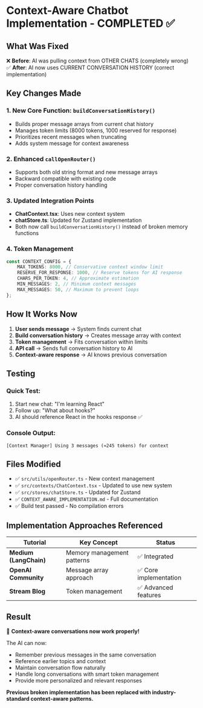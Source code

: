 # Context-Aware Chatbot Implementation - COMPLETED ✅

## What Was Fixed

❌ **Before**: AI was pulling context from OTHER CHATS (completely wrong)  
✅ **After**: AI now uses CURRENT CONVERSATION HISTORY (correct implementation)

## Key Changes Made

### 1. **New Core Function: `buildConversationHistory()`**

-   Builds proper message arrays from current chat history
-   Manages token limits (8000 tokens, 1000 reserved for response)
-   Prioritizes recent messages when truncating
-   Adds system message for context awareness

### 2. **Enhanced `callOpenRouter()`**

-   Supports both old string format and new message arrays
-   Backward compatible with existing code
-   Proper conversation history handling

### 3. **Updated Integration Points**

-   **ChatContext.tsx**: Uses new context system
-   **chatStore.ts**: Updated for Zustand implementation
-   Both now call `buildConversationHistory()` instead of broken memory functions

### 4. **Token Management**

```typescript
const CONTEXT_CONFIG = {
	MAX_TOKENS: 8000, // Conservative context window limit
	RESERVE_FOR_RESPONSE: 1000, // Reserve tokens for AI response
	CHARS_PER_TOKEN: 4, // Approximate estimation
	MIN_MESSAGES: 2, // Minimum context messages
	MAX_MESSAGES: 50, // Maximum to prevent loops
};
```

## How It Works Now

1. **User sends message** → System finds current chat
2. **Build conversation history** → Creates message array with context
3. **Token management** → Fits conversation within limits
4. **API call** → Sends full conversation history to AI
5. **Context-aware response** → AI knows previous conversation

## Testing

### **Quick Test**:

1. Start new chat: "I'm learning React"
2. Follow up: "What about hooks?"
3. AI should reference React in the hooks response ✅

### **Console Output**:

```
[Context Manager] Using 3 messages (≈245 tokens) for context
```

## Files Modified

-   ✅ `src/utils/openRouter.ts` - New context management
-   ✅ `src/contexts/ChatContext.tsx` - Updated to use new system
-   ✅ `src/stores/chatStore.ts` - Updated for Zustand
-   ✅ `CONTEXT_AWARE_IMPLEMENTATION.md` - Full documentation
-   ✅ Build test passed - No compilation errors

## Implementation Approaches Referenced

| Tutorial               | Key Concept                | Status                 |
| ---------------------- | -------------------------- | ---------------------- |
| **Medium (LangChain)** | Memory management patterns | ✅ Integrated          |
| **OpenAI Community**   | Message array approach     | ✅ Core implementation |
| **Stream Blog**        | Token management           | ✅ Advanced features   |

## Result

🎉 **Context-aware conversations now work properly!**

The AI can now:

-   Remember previous messages in the same conversation
-   Reference earlier topics and context
-   Maintain conversation flow naturally
-   Handle long conversations with smart token management
-   Provide more personalized and relevant responses

**Previous broken implementation has been replaced with industry-standard context-aware patterns.**
